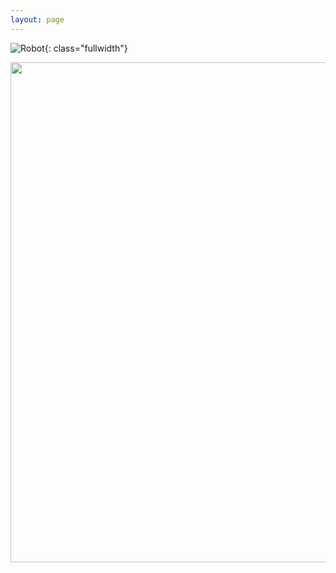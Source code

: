 ```yaml
---
layout: page
---
```


![Robot]({{site.url}}/images/WEINBot.jpg){: class="fullwidth"}

<img src="{{site.url}}/images/WEINBot.jpg" width="800">
